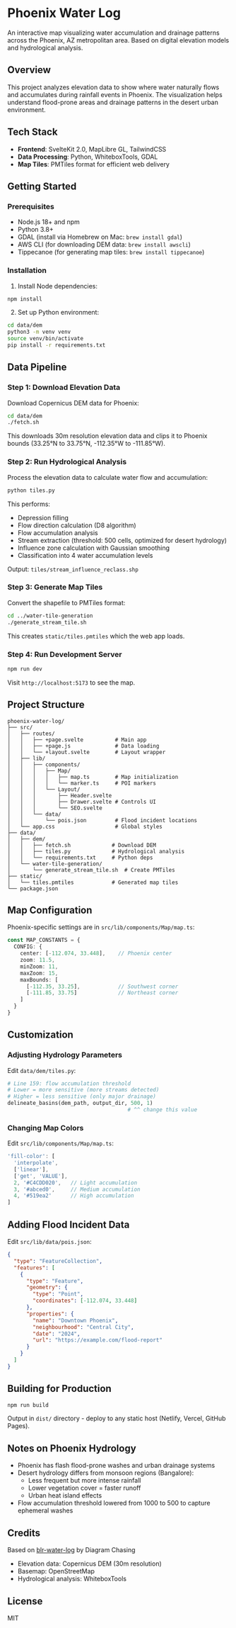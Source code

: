 # Phoenix Water Log

An interactive map visualizing water accumulation and drainage patterns across the Phoenix, AZ metropolitan area. Based on digital elevation models and hydrological analysis.

## Overview

This project analyzes elevation data to show where water naturally flows and accumulates during rainfall events in Phoenix. The visualization helps understand flood-prone areas and drainage patterns in the desert urban environment.

## Tech Stack

- **Frontend**: SvelteKit 2.0, MapLibre GL, TailwindCSS
- **Data Processing**: Python, WhiteboxTools, GDAL
- **Map Tiles**: PMTiles format for efficient web delivery

## Getting Started

### Prerequisites

- Node.js 18+ and npm
- Python 3.8+
- GDAL (install via Homebrew on Mac: `brew install gdal`)
- AWS CLI (for downloading DEM data: `brew install awscli`)
- Tippecanoe (for generating map tiles: `brew install tippecanoe`)

### Installation

1. Install Node dependencies:
```bash
npm install
```

2. Set up Python environment:
```bash
cd data/dem
python3 -m venv venv
source venv/bin/activate
pip install -r requirements.txt
```

## Data Pipeline

### Step 1: Download Elevation Data

Download Copernicus DEM data for Phoenix:

```bash
cd data/dem
./fetch.sh
```

This downloads 30m resolution elevation data and clips it to Phoenix bounds (33.25°N to 33.75°N, -112.35°W to -111.85°W).

### Step 2: Run Hydrological Analysis

Process the elevation data to calculate water flow and accumulation:

```bash
python tiles.py
```

This performs:
- Depression filling
- Flow direction calculation (D8 algorithm)
- Flow accumulation analysis
- Stream extraction (threshold: 500 cells, optimized for desert hydrology)
- Influence zone calculation with Gaussian smoothing
- Classification into 4 water accumulation levels

Output: `tiles/stream_influence_reclass.shp`

### Step 3: Generate Map Tiles

Convert the shapefile to PMTiles format:

```bash
cd ../water-tile-generation
./generate_stream_tile.sh
```

This creates `static/tiles.pmtiles` which the web app loads.

### Step 4: Run Development Server

```bash
npm run dev
```

Visit `http://localhost:5173` to see the map.

## Project Structure

```
phoenix-water-log/
├── src/
│   ├── routes/
│   │   ├── +page.svelte          # Main app
│   │   ├── +page.js              # Data loading
│   │   └── +layout.svelte        # Layout wrapper
│   ├── lib/
│   │   ├── components/
│   │   │   ├── Map/
│   │   │   │   ├── map.ts        # Map initialization
│   │   │   │   └── marker.ts     # POI markers
│   │   │   └── Layout/
│   │   │       ├── Header.svelte
│   │   │       ├── Drawer.svelte # Controls UI
│   │   │       └── SEO.svelte
│   │   └── data/
│   │       └── pois.json         # Flood incident locations
│   └── app.css                   # Global styles
├── data/
│   ├── dem/
│   │   ├── fetch.sh             # Download DEM
│   │   ├── tiles.py             # Hydrological analysis
│   │   └── requirements.txt     # Python deps
│   └── water-tile-generation/
│       └── generate_stream_tile.sh  # Create PMTiles
├── static/
│   └── tiles.pmtiles            # Generated map tiles
└── package.json

```

## Map Configuration

Phoenix-specific settings are in `src/lib/components/Map/map.ts`:

```typescript
const MAP_CONSTANTS = {
  CONFIG: {
    center: [-112.074, 33.448],    // Phoenix center
    zoom: 11.5,
    minZoom: 11,
    maxZoom: 15,
    maxBounds: [
      [-112.35, 33.25],            // Southwest corner
      [-111.85, 33.75]             // Northeast corner
    ]
  }
}
```

## Customization

### Adjusting Hydrology Parameters

Edit `data/dem/tiles.py`:

```python
# Line 159: flow accumulation threshold
# Lower = more sensitive (more streams detected)
# Higher = less sensitive (only major drainage)
delineate_basins(dem_path, output_dir, 500, 1)
                                      # ^^ change this value
```

### Changing Map Colors

Edit `src/lib/components/Map/map.ts`:

```typescript
'fill-color': [
  'interpolate',
  ['linear'],
  ['get', 'VALUE'],
  2, '#C4CDD020',   // Light accumulation
  3, '#abced0',     // Medium accumulation
  4, '#519ea2'      // High accumulation
]
```

## Adding Flood Incident Data

Edit `src/lib/data/pois.json`:

```json
{
  "type": "FeatureCollection",
  "features": [
    {
      "type": "Feature",
      "geometry": {
        "type": "Point",
        "coordinates": [-112.074, 33.448]
      },
      "properties": {
        "name": "Downtown Phoenix",
        "neighbourhood": "Central City",
        "date": "2024",
        "url": "https://example.com/flood-report"
      }
    }
  ]
}
```

## Building for Production

```bash
npm run build
```

Output in `dist/` directory - deploy to any static host (Netlify, Vercel, GitHub Pages).

## Notes on Phoenix Hydrology

- Phoenix has flash flood-prone washes and urban drainage systems
- Desert hydrology differs from monsoon regions (Bangalore):
  - Less frequent but more intense rainfall
  - Lower vegetation cover = faster runoff
  - Urban heat island effects
- Flow accumulation threshold lowered from 1000 to 500 to capture ephemeral washes

## Credits

Based on [blr-water-log](https://github.com/diagram-chasing/blr-water-log) by Diagram Chasing

- Elevation data: Copernicus DEM (30m resolution)
- Basemap: OpenStreetMap
- Hydrological analysis: WhiteboxTools

## License

MIT
